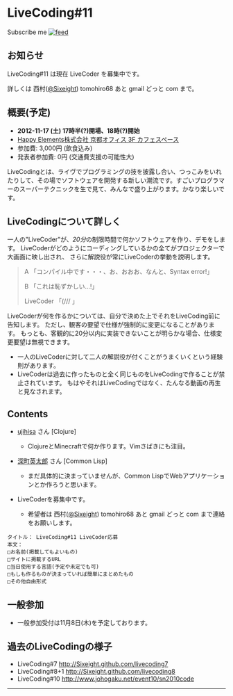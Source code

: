 # LiveCoding#11

<div id="path">
Subscribe me <a href="feed.rss"><img alt="feed" src="http://assets1.github.com/images/icons/feed.png?e06bdeb610e33dc41002eaa80ce09d26ae153090" title="Subscribe to the commits for ujihisa/livecoding11 at master" /></a>
</div>

## お知らせ

LiveCoding#11 は現在 LiveCoder を募集中です。

詳しくは 西村([@Sixeight](https://twitter.com/Sixeight)) tomohiro68 あと gmail どっと com まで。

## 概要(予定)

* **2012-11-17 (土) 17時半(?)開場、18時(?)開始**
* [Happy Elements株式会社 京都オフィス 3F カフェスペース](http://www.happyelements.co.jp/)
* 参加費: 3,000円 (飲食込み)
* 発表者参加費: 0円 (交通費支援の可能性大)

LiveCodingとは、ライヴでプログラミングの技を披露し合い、つっこみをいれたりして、その場でソフトウェアを開発する新しい潮流です。すごいプログラマーのスーパーテクニックを生で見て、みんなで盛り上がります。かなり楽しいです。

## LiveCodingについて詳しく

一人の"LiveCoder"が、*20分*の制限時間で何かソフトウェアを作り、デモをします。
LiveCoderがどのようにコーディングしているかの全てがプロジェクターで大画面に映し出され、
さらに解説役が常にLiveCoderの挙動を説明します。

> A 「コンパイル中です・・・、お、おおお、なんと、Syntax error!」
>
> B 「これは恥ずかしい…!」
>
> LiveCoder 「(/// 」

LiveCoderが何を作るかについては、自分で決めた上でそれをLiveCoding前に告知します。
ただし、観客の要望で仕様が強制的に変更になることがあります。
もっとも、客観的に20分以内に実装できないことが明らかな場合、仕様変更要望は無視できます。

* 一人のLiveCoderに対して二人の解説役が付くことがうまくいくという経験則があります。
* LiveCoderは過去に作ったものと全く同じものをLiveCodingで作ることが禁止されています。
  もはやそれはLiveCodingではなく、たんなる動画の再生と見なされます。

## Contents

* [ujihisa](http://ujihisa.blogspot.com/) さん \[Clojure\]
  * ClojureとMinecraftで何か作ります。Vimさばきにも注目。
* [深町英太郎](http://fukamachi.github.com/) さん \[Common Lisp]
  * まだ具体的に決まっていませんが、Common LispでWebアプリケーションとか作ろうと思います。

* LiveCoderを募集中です。
  * 希望者は 西村([@Sixeight](https://twitter.com/Sixeight)) tomohiro68 あと gmail どっと com まで連絡をお願いします。

<pre><code>タイトル： LiveCoding#11 LiveCoder応募
本文：
□お名前(掲載してもよいもの)
□サイトに掲載するURL
□当日使用する言語(予定や未定でも可)
□もしも作るものが決まっていれば簡単にまとめたもの
□その他自由形式
</code></pre>

## 一般参加

* 一般参加受付は11月8日(木)を予定しております。

## 過去のLiveCodingの様子

* LiveCoding#7 <http://Sixeight.github.com/livecoding7>
* LiveCoding#8+1 <http://Sixeight.github.com/livecoding8>
* LiveCoding#10 <http://www.johogaku.net/event10/sn2010code>

----

<!--
# LiveCoding#8+1

## SUMMARY
* November xx 2010 (Sat) OPEN: 17:30, START: 18:00
* [Happy Elements K.K Kyoto Office 3F cafe space (in Japanese)](http://www.happyelements.co.jp/)
* Fee: x,000 yen

LiveCoding is a new trend where programmers present their programming techniques live.
It is exciting that we have a chance to watch the super techniques of great hackers.

## REGISTRATION

Please wait.

## DETAILS
A "LiveCoder" creates new software within 20 minutes, and demonstrates it.
Everything the LiveCoder does is displayed on a large screen by projector.
They give "Play-by-Play commentaries" explaining what he/she is doing the entire time.

> A: She is compiling it... Wow! Syntax error has occurred!
>
> B: LOL
>
> LiveCoder: (///

The LiveCoder decides what they will present before coming to the LiveCoding event.
However, their topic can change at the request of the audience.
In case the presentation cannot be completed within 20 minutes, requests can be ignored.

* There is a case where one LiveCoder can add another person for commentary if done well.
* A LiveCoder cannot use any previous work done at a prior LiveCoding event.  That's not LiveCoding, merely a replay.

## CONTENTS

* [ujihisa](http://ujihisa.blogspot.com/)
  * Will do something with Clojure with Vim!
* Potential applicants, please contact [NISHIMURA (Sixeight)](tomohiro68@gmail.com).

## xxxHackathon

* After the LiveCoding event, a Hackathon will probably occur straight until 7am the next morning, at the same place.
     * Plan 1: LLVM Hackathon
     * Plan 2: Vim Hackathon
     * Plan 3: Android Hackathon

-->
